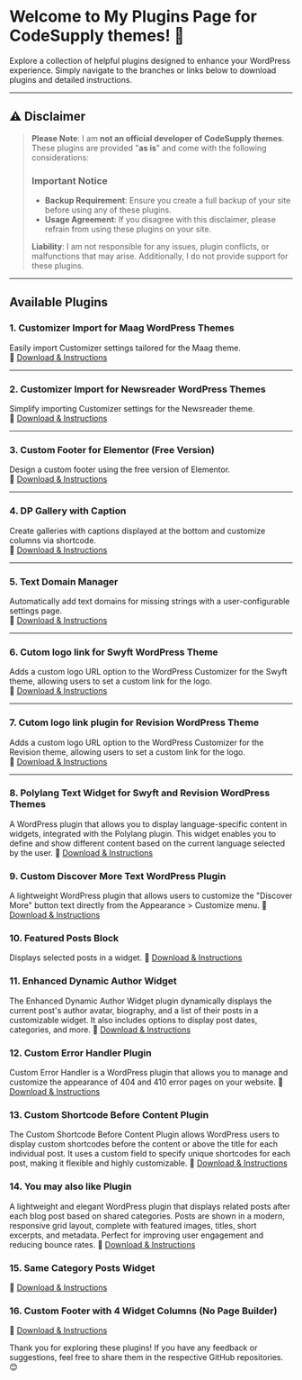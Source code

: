 # Welcome to My Plugins Page for CodeSupply themes! 🎉  

Explore a collection of helpful plugins designed to enhance your WordPress experience. Simply navigate to the branches or links below to download plugins and detailed instructions.  

---

## ⚠️ Disclaimer  

> **Please Note**: I am **not an official developer of CodeSupply themes**. These plugins are provided "**as is**" and come with the following considerations:  
> 
> ### Important Notice  
> - **Backup Requirement**: Ensure you create a full backup of your site before using any of these plugins.  
> - **Usage Agreement**: If you disagree with this disclaimer, please refrain from using these plugins on your site.  
>
> **Liability**: I am not responsible for any issues, plugin conflicts, or malfunctions that may arise. Additionally, I do not provide support for these plugins.  

---

## Available Plugins  

### 1. **Customizer Import for Maag WordPress Themes**  
Easily import Customizer settings tailored for the Maag theme.  
🔗 [Download & Instructions](https://github.com/childtheme/codesupple/tree/customizer-importer-maag)  

---

### 2. **Customizer Import for Newsreader WordPress Themes**  
Simplify importing Customizer settings for the Newsreader theme.  
🔗 [Download & Instructions](https://github.com/childtheme/codesupple/tree/customizer-importer-newsreader)  

---

### 3. **Custom Footer for Elementor (Free Version)**  
Design a custom footer using the free version of Elementor.  
🔗 [Download & Instructions](https://github.com/childtheme/codesupple/blob/custom-footer-elementor-free/)  

---

### 4. **DP Gallery with Caption**  
Create galleries with captions displayed at the bottom and customize columns via shortcode.  
🔗 [Download & Instructions](https://github.com/childtheme/codesupple/tree/dp-gallery-caption-plugin)  

---

### 5. **Text Domain Manager**  
Automatically add text domains for missing strings with a user-configurable settings page.  
🔗 [Download & Instructions](https://github.com/childtheme/codesupple/tree/text-domain-manager)  

---

### 6. **Cutom logo link for Swyft WordPress Theme**  
Adds a custom logo URL option to the WordPress Customizer for the Swyft theme, allowing users to set a custom link for the logo.  
🔗 [Download & Instructions](https://github.com/childtheme/codesupple/tree/custom-logo-swyft)  

---

### 7. **Cutom logo link plugin for Revision WordPress Theme**  
Adds a custom logo URL option to the WordPress Customizer for the Revision theme, allowing users to set a custom link for the logo.  
🔗 [Download & Instructions](https://github.com/childtheme/codesupple/tree/custom-logo-revision)  

---

### 8. **Polylang Text Widget for Swyft and Revision WordPress Themes**  
A WordPress plugin that allows you to display language-specific content in widgets, integrated with the Polylang plugin. 
This widget enables you to define and show different content based on the current language selected by the user.
🔗 [Download & Instructions](https://github.com/childtheme/codesupple/tree/polylang-text-widget?tab=readme-ov-file#polylang-text-widget)  


### 9. **Custom Discover More Text WordPress Plugin**  
A lightweight WordPress plugin that allows users to customize the "Discover More" button text directly from the Appearance > Customize menu.
🔗 [Download & Instructions](https://github.com/childtheme/codesupple/tree/custom-more-text#custom-discover-more-text-wordpress-plugin)  


### 10. **Featured Posts Block**  
Displays selected posts in a widget.
🔗 [Download & Instructions](https://github.com/childtheme/codesupple/tree/featured-posts-block#featured-posts-block)  

### 11. **Enhanced Dynamic Author Widget**  
The Enhanced Dynamic Author Widget plugin dynamically displays the current post's author avatar, biography, and a list of their posts in a customizable widget. It also includes options to display post dates, categories, and more.
🔗 [Download & Instructions](https://github.com/childtheme/codesupple/tree/dynamic-author-widget#enhanced-dynamic-author-widget)  

### 12. **Custom Error Handler Plugin**  
Custom Error Handler is a WordPress plugin that allows you to manage and customize the appearance of 404 and 410 error pages on your website.
🔗 [Download & Instructions](https://github.com/childtheme/codesupple/tree/custom-error-handler?tab=readme-ov-file#custom-error-handler-plugin)  


### 13. **Custom Shortcode Before Content Plugin**  
The Custom Shortcode Before Content Plugin allows WordPress users to display custom shortcodes before the content or above the title for each individual post. It uses a custom field to specify unique shortcodes for each post, making it flexible and highly customizable.
🔗 [Download & Instructions](https://github.com/childtheme/codesupple/tree/shortcode#welcome-to-my-codesupply-plugins-page-)  

### 14. **You may also like Plugin**  
A lightweight and elegant WordPress plugin that displays related posts after each blog post based on shared categories. Posts are shown in a modern, responsive grid layout, complete with featured images, titles, short excerpts, and metadata. Perfect for improving user engagement and reducing bounce rates.
🔗 [Download & Instructions](https://github.com/childtheme/codesupple/tree/You-May-Also-Like)  

### 15. **Same Category Posts Widget**  

🔗 [Download & Instructions](https://github.com/childtheme/codesupple/tree/Same-Category-Posts-Widget)  

### 16. **Custom Footer with 4 Widget Columns (No Page Builder)**  

🔗 [Download & Instructions](https://github.com/childtheme/codesupple/tree/Custom-Footer-with-4-Widget-Columns)  



Thank you for exploring these plugins! If you have any feedback or suggestions, feel free to share them in the respective GitHub repositories. 😊  

